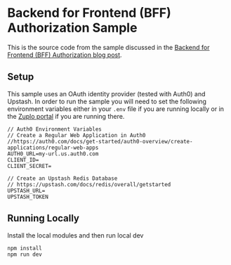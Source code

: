 # Backend for Frontend (BFF) Authorization Sample

This is the source code from the sample discussed in the [Backend for Frontend (BFF) Authorization blog post](https://zuplo.com/blog/2023/09/11/backend-for-frontend-authorization). 

## Setup

This sample uses an OAuth identity provider (tested with Auth0) and Upstash. In order to run the sample you will need to set the following environment variables either in your `.env` file if you are running locally or in the [Zuplo portal](https://zuplo.com/docs/articles/environment-variables#:~:text=Environment%20variables%20are%20key%2Dvalue,configuration%20files%20in%20your%20project.) if you are running there.

```
// Auth0 Environment Variables
// Create a Regular Web Application in Auth0
//https://auth0.com/docs/get-started/auth0-overview/create-applications/regular-web-apps
AUTH0_URL=my-url.us.auth0.com
CLIENT_ID=
CLIENT_SECRET=

// Create an Upstash Redis Database
// https://upstash.com/docs/redis/overall/getstarted
UPSTASH_URL=
UPSTASH_TOKEN
```

## Running Locally

Install the local modules and then run local dev

```
npm install
npm run dev
```

